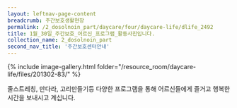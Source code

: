 ```yaml
--- 
layout: leftnav-page-content 
breadcrumb: 주간보호생활현장 
permalink: /2_dosolnoin_part/daycare/four/daycare-life/dlife_2492
title: 1월_30일_주간보호_어르신_프로그램_활동사진입니다.
collection_name: 2_dosolnoin_part
second_nav_title: '주간보호센터안내' 
---
```

{% include image-gallery.html folder="/resource_room/daycare-life/files/201302-83/" %}


줄스트레칭, 만다라, 고리만들기등 다양한 프로그램을
통해 어르신들에게 즐거고 행복한 시간을 보내시고 계십니다.
